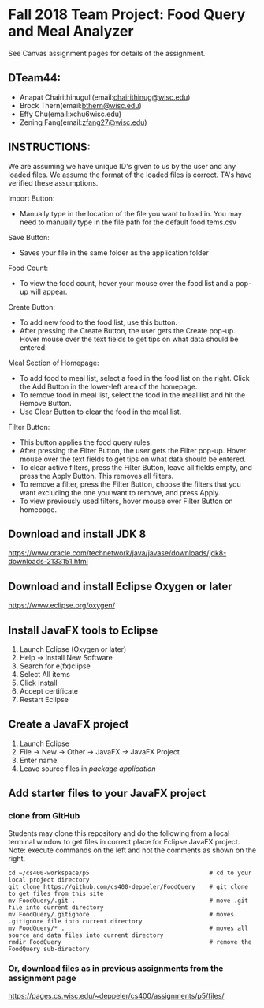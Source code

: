 # Fall 2018 Team Project: Food Query and Meal Analyzer

See Canvas assignment pages for details of the assignment.

## DTeam44:

- Anapat Chairithinugull(email:chairithinug@wisc.edu)
- Brock Thern(email:bthern@wisc.edu)
- Effy Chu(email:xchu6wisc.edu)
- Zening Fang(email:zfang27@wisc.edu)

## INSTRUCTIONS:
We are assuming we have unique ID's given to us by the user and any loaded files. We assume the format of the loaded files is correct.
TA's have verified these assumptions.

Import Button:
* Manually type in the location of the file you want to load in. You may need to manually type in the file path for the default foodItems.csv

Save Button:
* Saves your file in the same folder as the application folder

Food Count:
* To view the food count, hover your mouse over the food list and a pop-up will appear.

Create Button:
* To add new food to the food list, use this button.
* After pressing the Create Button, the user gets the Create pop-up. Hover mouse over the text fields to get tips on what data should be entered.

Meal Section of Homepage:
* To add food to meal list, select a food in the food list on the right. Click the Add Button in the lower-left area of the homepage.
* To remove food in meal list, select the food in the meal list and hit the Remove Button.
* Use Clear Button to clear the food in the meal list.

Filter Button:
* This button applies the food query rules.
* After pressing the Filter Button, the user gets the Filter pop-up. Hover mouse over the text fields to get tips on what data should be entered.
* To clear active filters, press the Filter Button, leave all fields empty, and press the Apply Button. This removes all filters.
* To remove a filter, press the Filter Button, choose the filters that you want excluding the one you want to remove, and press Apply.
* To view previously used filters, hover mouse over Filter Button on homepage.

## Download and install JDK 8

https://www.oracle.com/technetwork/java/javase/downloads/jdk8-downloads-2133151.html

## Download and install Eclipse Oxygen or later

https://www.eclipse.org/oxygen/

## Install JavaFX tools to Eclipse

1. Launch Eclipse (Oxygen or later)
2. Help -> Install New Software
3. Search for e(fx)clipse
4. Select All items
5. Click  Install
6. Accept certificate
7. Restart Eclipse

## Create a JavaFX project

1. Launch Eclipse
2. File -> New -> Other -> JavaFX -> JavaFX Project
3. Enter name
4. Leave source files in *package application*

## Add starter files to your JavaFX project

### clone from GitHub

Students may clone this repository and do the following from a local terminal window to get files in correct place for Eclipse JavaFX project.  Note: execute commands on the left and not the comments as shown on the right.

```
cd ~/cs400-workspace/p5                                  # cd to your local project directory
git clone https://github.com/cs400-deppeler/FoodQuery    # git clone to get files from this site
mv FoodQuery/.git .                                      # move .git file into current directory
mv FoodQuery/.gitignore .                                # moves .gitignore file into current directory
mv FoodQuery/* .                                         # moves all source and data files into current directory
rmdir FoodQuery                                          # remove the FoodQuery sub-directory
```

### Or, download files as in previous assignments from the assignment page

https://pages.cs.wisc.edu/~deppeler/cs400/assignments/p5/files/
